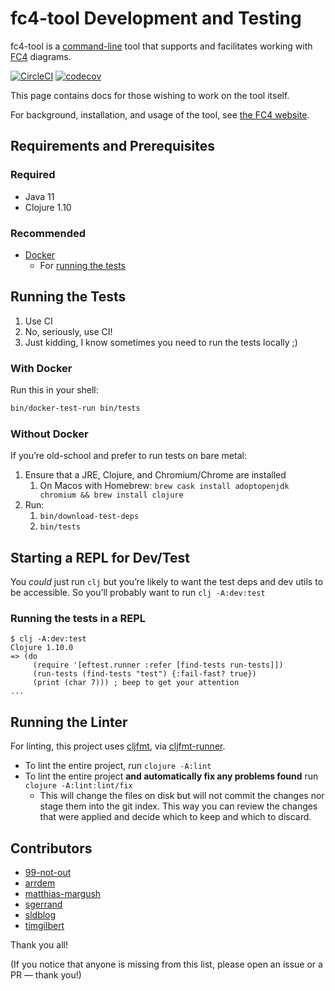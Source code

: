# fc4-tool Development and Testing

fc4-tool is a [command-line][cli] tool that supports and facilitates working with
[FC4][fc4-framework] diagrams.

[![CircleCI](https://circleci.com/gh/FundingCircle/fc4-framework.svg?style=shield)](https://circleci.com/gh/FundingCircle/fc4-framework)
[![codecov](https://codecov.io/gh/FundingCircle/fc4-framework/branch/master/graph/badge.svg)](https://codecov.io/gh/FundingCircle/fc4-framework)

This page contains docs for those wishing to work on the tool itself.

For background, installation, and usage of the tool, see [the FC4 website][fc4-tool].


[cli]: https://en.wikipedia.org/wiki/Command-line_interface
[fc4-framework]: https://fundingcircle.github.io/fc4-framework/
[fc4-tool]: https://fundingcircle.github.io/fc4-framework/tool/


## Requirements and Prerequisites

### Required

* Java 11
* Clojure 1.10

### Recommended

* [Docker](https://www.docker.com/)
  * For [running the tests](#running-the-tests)

## Running the Tests

1. Use CI
1. No, seriously, use CI!
1. Just kidding, I know sometimes you need to run the tests locally ;)

### With Docker

Run this in your shell:

```bash
bin/docker-test-run bin/tests
```

### Without Docker

If you’re old-school and prefer to run tests on bare metal:

1. Ensure that a JRE, Clojure, and Chromium/Chrome are installed
   1. On Macos with Homebrew: `brew cask install adoptopenjdk chromium && brew install clojure`
1. Run:
   1. `bin/download-test-deps`
   1. `bin/tests`

## Starting a REPL for Dev/Test

You _could_ just run `clj` but you’re likely to want the test deps and dev utils to be accessible.
So you’ll probably want to run `clj -A:dev:test`

### Running the tests in a REPL

```shell
$ clj -A:dev:test
Clojure 1.10.0
=> (do
     (require '[eftest.runner :refer [find-tests run-tests]])
     (run-tests (find-tests "test") {:fail-fast? true})
     (print (char 7))) ; beep to get your attention
...
```

## Running the Linter

For linting, this project uses [cljfmt](https://github.com/weavejester/cljfmt),
via [cljfmt-runner](https://github.com/JamesLaverack/cljfmt-runner).

* To lint the entire project, run `clojure -A:lint`
* To lint the entire project **and automatically fix any problems found** run
  `clojure -A:lint:lint/fix`
  * This will change the files on disk but will not commit the changes nor stage
    them into the git index. This way you can review the changes that were
    applied and decide which to keep and which to discard.

## Contributors

* [99-not-out](https://github.com/99-not-out)
* [arrdem](https://github.com/arrdem)
* [matthias-margush](https://github.com/matthias-margush)
* [sgerrand](https://github.com/sgerrand)
* [sldblog](https://github.com/sldblog)
* [timgilbert](https://github.com/timgilbert)

Thank you all!

(If you notice that anyone is missing from this list, please open an issue or a PR — thank you!)

